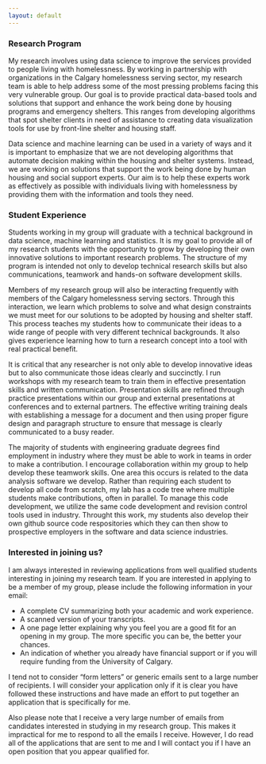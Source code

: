 ```yaml
---
layout: default
---
```

### Research Program

My research involves using data science to improve the services provided to people living with homelessness.  By working in partnership with organizations in the Calgary homelessness serving sector, my research team is able to help address some of the most pressing problems facing this very vulnerable group.  Our goal is to provide practical data-based tools and solutions that support and enhance the work being done by housing programs and emergency shelters.  This ranges from developing algorithms that spot shelter clients in need of assistance to creating data visualization tools for use by front-line shelter and housing staff.

Data science and machine learning can be used in a variety of ways and it is important to emphasize that we are not developing algorithms that automate decision making within the housing and shelter systems.  Instead, we are working on solutions that support the work being done by human housing and social support experts.  Our aim is to help these experts work as effectively as possible with individuals living with homelessness by providing them with the information and tools they need.




### Student Experience

Students working in my group will graduate with a technical background in data science, machine learning and statistics.  It is my goal to provide all of my research students with the opportunity to grow by developing their own innovative solutions to important research problems.  The structure of my program is intended not only to develop technical research skills but also communications, teamwork and hands-on software development skills.

Members of my research group will also be interacting frequently with members of the Calgary homelessness serving sectors.  Through this interaction, we learn which problems to solve and what design constraints we must meet for our solutions to be adopted by housing and shelter staff.  This process teaches my students how to communicate their ideas to a wide range of people with very different technical backgrounds.  It also gives experience learning how to turn a research concept into a tool with real practical benefit.

It is critical that any researcher is not only able to develop innovative ideas but to also communicate those ideas clearly and succinctly.  I run workshops with my research team to train them in effective presentation skills and written communication.  Presentation skills are refined through practice presentations within our group and external presentations at conferences and to external partners. The effective writing training deals with establishing a message for a document and then using proper figure design and paragraph structure to ensure that message is clearly communicated to a busy reader.

The majority of students with engineering graduate degrees find employment in industry where they must be able to work in teams in order to make a contribution.  I encourage collaboration within my group to help develop these teamwork skills.  One area this occurs is related to the data analysis software we develop.  Rather than requiring each student to develop all code from scratch, my lab has a code tree where multiple students make contributions, often in parallel.  To manage this code development, we utilize the same code development and revision control tools used in industry.  Throught this work, my students also develop their own github source code respositories which they can then show to prospective employers in the software and data science industries.

### Interested in joining us?
I am always interested in reviewing applications from well qualified students interesting in joining my research team.  If you are interested in applying to be a member of my group,  please include the following information in your email:

  * A complete CV summarizing both your academic and work experience.
  * A scanned version of your transcripts.
  * A one page letter explaining why you feel you are a good fit for an opening in my group.  The more specific you can be, the better your chances.
  * An indication of whether you already have financial support or if you will require funding from the University of Calgary.

I tend not to consider “form letters” or generic emails sent to a large number of recipients.  I will consider your application only if it is clear you have followed these instructions and have made an effort to put together an application that is specifically for me.

Also please note that I receive a very large number of emails from candidates interested in studying in my research group.  This makes it impractical for me to respond to all the emails I receive.  However, I do read all of the applications that are sent to me and I will contact you if I have an open position that you appear qualified for.
